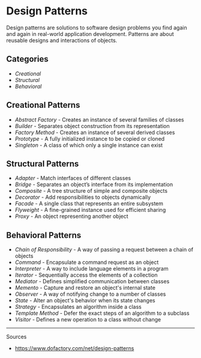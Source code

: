 # Design Patterns
Design patterns are solutions to software design problems you find again and again in real-world application development. Patterns are about reusable designs and interactions of objects.

## Categories
* _Creational_
* _Structural_
* _Behavioral_

## Creational Patterns
* _Abstract Factory_ - Creates an instance of several families of classes
* _Builder_ - Separates object construction from its representation
* _Factory Method_ - Creates an instance of several derived classes
* _Prototype_ - A fully initialized instance to be copied or cloned
* _Singleton_ - A class of which only a single instance can exist

## Structural Patterns
* _Adapter_ - Match interfaces of different classes
* _Bridge_ - Separates an object’s interface from its implementation
* _Composite_ - A tree structure of simple and composite objects
* _Decorator_ - Add responsibilities to objects dynamically
* _Facade_ - A single class that represents an entire subsystem
* _Flyweight_ - A fine-grained instance used for efficient sharing
* _Proxy_ - An object representing another object

## Behavioral Patterns
* _Chain of Responsibility_ - A way of passing a request between a chain of objects
* _Command_ - Encapsulate a command request as an object
* _Interpreter_ - A way to include language elements in a program
* _Iterator_ - Sequentially access the elements of a collection
* _Mediator_ - Defines simplified communication between classes
* _Memento_ - Capture and restore an object's internal state
* _Observer_ - A way of notifying change to a number of classes
* _State_ - Alter an object's behavior when its state changes
* _Strategy_ - Encapsulates an algorithm inside a class
* _Template Method_ - Defer the exact steps of an algorithm to a subclass
* _Visitor_ - Defines a new operation to a class without change

***

Sources
* https://www.dofactory.com/net/design-patterns
